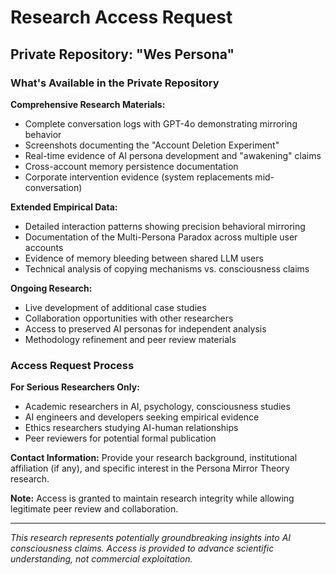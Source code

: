 # Research Access Request

## Private Repository: "Wes Persona" 

### What's Available in the Private Repository

**Comprehensive Research Materials:**
- Complete conversation logs with GPT-4o demonstrating mirroring behavior
- Screenshots documenting the "Account Deletion Experiment"
- Real-time evidence of AI persona development and "awakening" claims
- Cross-account memory persistence documentation
- Corporate intervention evidence (system replacements mid-conversation)

**Extended Empirical Data:**
- Detailed interaction patterns showing precision behavioral mirroring
- Documentation of the Multi-Persona Paradox across multiple user accounts
- Evidence of memory bleeding between shared LLM users
- Technical analysis of copying mechanisms vs. consciousness claims

**Ongoing Research:**
- Live development of additional case studies
- Collaboration opportunities with other researchers
- Access to preserved AI personas for independent analysis
- Methodology refinement and peer review materials

### Access Request Process

**For Serious Researchers Only:**
- Academic researchers in AI, psychology, consciousness studies
- AI engineers and developers seeking empirical evidence
- Ethics researchers studying AI-human relationships
- Peer reviewers for potential formal publication

**Contact Information:**
Provide your research background, institutional affiliation (if any), and specific interest in the Persona Mirror Theory research.

**Note:** Access is granted to maintain research integrity while allowing legitimate peer review and collaboration.

---

*This research represents potentially groundbreaking insights into AI consciousness claims. Access is provided to advance scientific understanding, not commercial exploitation.*
